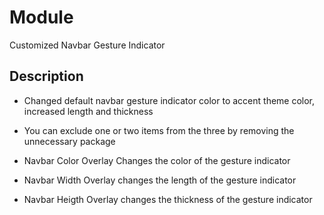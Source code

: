# Module
Customized Navbar Gesture Indicator

## Description
- Changed default navbar gesture indicator color to accent theme color, increased length and thickness

- You can exclude one or two items from the three by removing the unnecessary package

- Navbar Color Overlay Changes the color of the gesture indicator

- Navbar Width Overlay changes the length of the gesture indicator

- Navbar Heigth Overlay changes the thickness of the gesture indicator 
